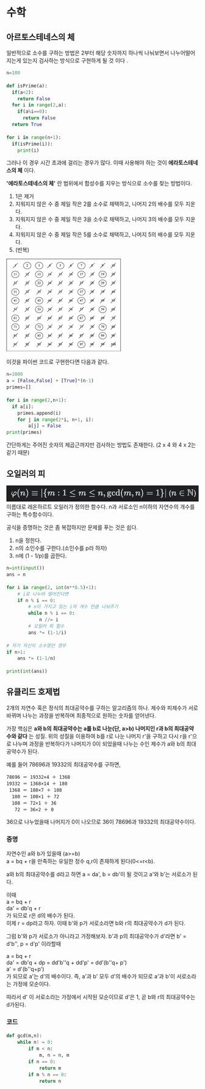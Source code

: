 # 수학 

## 아르토스테네스의 체
일반적으로 소수를 구하는 방법은 2부터 해당 숫자까지 하나씩 나눠보면서 나누어떨어지는게 있는지 검사하는 방식으로 구현하게 될 것 이다 .
```py
n=100

def isPrime(a):
  if(a<2):
    return False
  for i in range(2,a):
    if(a%i==0):
      return False
  return True

for i in range(n+1):
  if(isPrime(i)):
    print(i)
```
그러나 이 경우 시간 초과에 걸리는 경우가 많다. 이때 사용해야 하는 것이 __에라토스테네스의 체__ 이다. 

__'에라토스테네스의 체'__ 란 범위에서 합성수를 지우는 방식으로 소수를 찾는 방법이다. 
1. 1은 제거 
2. 지워지지 않은 수 중 제일 작은 2를 소수로 채택하고, 나머지 2의 배수를 모두 지운다. 
3. 지워지지 않은 수 중 제일 작은 3을 소수로 채택하고, 나머지 3의 배수를 모두 지운다. 
4. 지워지지 않은 수 중 제일 작은 5를 소수로 채택하고, 나머지 5의 배수를 모두 지운다. 
5. (반복)

![](../image/에라토스테네스의%20체.png)

이것을 파이썬 코드로 구현한다면 다음과 같다.
```py
n=1000
a = [False,False] + [True]*(n-1)
primes=[]

for i in range(2,n+1):
  if a[i]:
    primes.append(i)
    for j in range(2*i, n+1, i):
        a[j] = False
print(primes)

```
간단하게는 주어진 숫자의 제곱근까지만 검사하는 방법도 존재한다. (2 x 4 와 4 x 2는 같기 때문)

## 오일러의 피
![](../image/오일러의%20피%20함수.png)
이름대로 레온하르트 오일러가 정의한 함수다. n과 서로소인 n이하의 자연수의 개수를 구하는 특수함수이다. 

공식을 증명하는 것은 좀 복잡하지만 문제를 푸는 것은 쉽다.
1. n을 정한다.
2. n의 소인수를 구한다.(소인수를 p라 하자)
3. n에 (1 - 1/p)를 곱한다.

```py
n=int(input())
ans = n

for i in range(2, int(n**0.5)+1):
    # i로 나누어 떨어진다면
    if n % i == 0:
        # n이 가지고 있는 i의 개수 만큼 나눠주기
        while n % i == 0:   
            n //= i
        # 오일러 피 함수 
        ans *= (1-1/i)

# 자기 자신이 소수였던 경우
if n>1:
    ans *= (1-1/n)

print(int(ans))

```

## 유클리드 호제법
2개의 자연수 혹은 정식의 최대공약수를 구하는 알고리즘의 하나. 제수와 피제수가 서로 바뀌며 나누는 과정을 반복하며 최종적으로 원하는 숫자를 얻어낸다. 

가장 핵심은 __a와 b의 최대공약수는 a를 b로 나눈(단, a>b) 나머지인 r과 b의 최대공약수와 같다__ 는 성질. 위의 성질을 이용하여 b를 r로 나눈 나머지 r'을 구하고 다시 r을 r'으로 나누며 과정을 반복하다가 나머지가 0이 되었을때 나누는 수인 제수가 a와 b의 최대 공약수가 된다. 

예를 들어 78696과 19332의 최대공약수를 구하면,

    78696 ＝ 19332×4 ＋ 1368
    19332 ＝ 1368×14 ＋ 180
     1368 ＝ 180×7 ＋ 108
      180 ＝ 108×1 ＋ 72
      108 ＝ 72×1 ＋ 36
       72 ＝ 36×2 ＋ 0

36으로 나누었을때 나머지가 0이 나오므로 36이 78696과 19332의 최대공약수이다. 

### 증명 
자연수인 a와 b가 있을때 (a>=b)  
a = bq + r을 만족하는 유일한 정수 q,r이 존재하게 된다(0<=r<b). 

a와 b의 최대공약수를 d라고 하면 a = da', b = db'이 될 것이고 a'와 b'는 서로소가 된다. 

이때  
a = bq + r  
da' = db'q + r  
가 되므로 r은 d의 배수가 된다.  
이제 r = dp라고 하자. 이때 b'와 p가 서로소라면 b와 r의 최대공약수가 d가 된다. 

그럼 b'와 p가 서로소가 아니라고 가정해보자. b'과 p의 최대공약수가 d'라면 b' = d'b'', p = d'p' 이라할때 

a = bq + r  
da' = db'q + dp = dd'b''q + dd'p' = dd'(b''q+ p')  
a' = d'(b''q+p')  
가 되므로 a'는 d'의 배수이다. 
즉, a'과 b' 모두 d'의 배수가 되므로 a'과 b'이 서로소라는 가정에 모순이다.  

따라서 d' 이 서로소라는 가정에서 시작된 모순이므로 d'은 1, 곧 b와 r의 최대공약수는 d가된다. 

### 코드 
```py
def gcd(m,n):
    while n! = 0:
	    if m < n:
		    m, n = n, m
	    if n == 0:
		    return m
	    if m % n == 0:
		    return n

```

